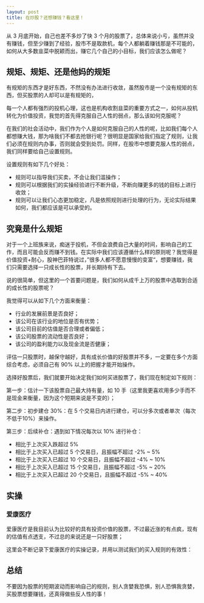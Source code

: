 ```yaml
---
layout: post
title: 在炒股？还想赚钱？看这里！
---
```


从 3 月底开始，自己也差不多炒了快 3 个月的股票了，总体来说小亏，虽然并没有赚钱，但至少赚到了经验，股市不是取款机，每个人都躺着赚钱那是不可能的，如何从大多数韭菜中脱颖而出，赚它几个自己的小目标，我们应该怎么做呢？

## 规矩、规矩、还是他妈的规矩

有规矩的东西才是好东西，不然没有办法进行收敛，虽然股市是一个没有规矩的东西，但买股票的人却可以是有规矩的，

每一个人都有强烈的投机心理，这也是机构收割韭菜的重要方式之一，如何从投机转化为价值投资，我觉的首先得克服自己人性的弱点，那么该如何克服呢？

在我们的社会活动中，我们作为个人是如何克服自己的人性的呢，比如我们每个人都想赚大钱，那为啥我们不都去抢银行呢？很明显是国家给我们指定了规则，让我们必须在规则内办事，否则就会受到处罚。同样，在股市中想要克服人性的弱点，我们同样要给自己设置规则。

设置规则有如下几个好处：

- 规则可以指导我们买卖，不会让我们滥操作；
- 规则可以根据我们的实操经验进行不断升级，不断向赚更多的钱的目标上进行收敛；
- 规则可以让我们心态更加稳定，凡是依照规则进行处理的行为，无论实际结果如何，我们都应该是可以承受的。


## 究竟是什么规矩

对于一个上班族来说，痴迷于投机，不但会浪费自己大量的时间，影响自己的工作，而且可能会反而赚不到钱。在实际中我们应该遵循什么样的原则呢？我觉得是价值投资+耐心，股神巴菲特说过，”很多人都不愿意慢慢的变富“，想要赚钱，我们只需要选择一只成长性的股票，并长期持有下去。

说的很简单，但这里的一个首要问题是，我们如何从成千上万的股票中选取到合适的成长性的股票呢？

我觉得可以从如下几个方面来衡量：

- 行业的发展前景是否良好；
- 该公司在该行业的地位是否有优势；
- 该公司目前的估值是否合理或者偏低；
- 该公司股票的流动性是否良好；
- 该公司的盈利能力以及现金流是否健康；

评估一只股票时，越保守越好，具有成长价值的好股票并不多，一定要在多个方面综合考虑，必须自己有 90% 以上的把握才能开始操作。

选择好股票后，我们就要开始决定我们如何买进股票了，我们现在制定如下规则：

第一步：估计一下该股票自己最大持有量，如 10 手（这里我更喜欢用多少手而不是现金来衡量，因为这个短期来说是不变的）；

第二步：初步建仓 30%：在 5 个交易日内进行建仓，可以分多次或者单次（每次不低于10%）来操作。

第三步：后续补仓：遇到如下情况每次以 10% 进行补仓：    
  
- 相比于上次买入跌超过 5%
- 相比于上次买入已超过 5 个交易日，且振幅不超过 -2% ~ 5%
- 相比于上次买入已超过 10 个交易日，且振幅不超过 -4% ~ 10%
- 相比于上次买入已超过 15 个交易日，且振幅不超过 -5% ~ 20%
- 相比于上次买入已超过 20 个交易日，且振幅不超过 -5% ~ 40%

## 实操

### 爱康医疗

爱康医疗是我目前认为比较好的具有投资价值的股票，不过最近涨的有点疯，现有的估值有点透支，不过总的来说还是一只好股票；

这里会不断记录下爱康医疗的实操记录，并用以测试我们的买入规则的有效性：



## 总结

不要因为股票的短期波动而影响自己的规则，别人贪婪我恐惧，别人恐惧我贪婪，买股票想要赚钱，还真得做些反人性的事！

